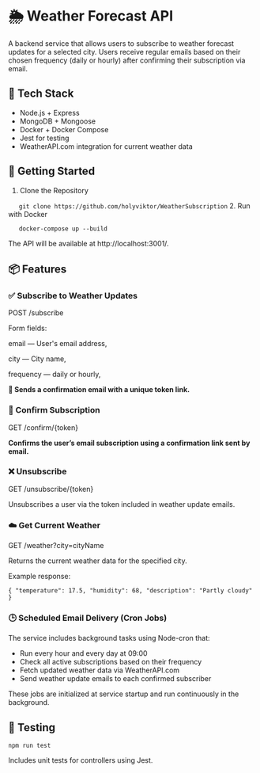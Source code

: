# **🌦️ Weather Forecast API**

A backend service that allows users to subscribe to weather forecast updates for a selected city. Users receive regular emails based on their chosen frequency (daily or hourly) after confirming their subscription via email.

## 🧰 Tech Stack

* Node.js + Express
* MongoDB + Mongoose
* Docker + Docker Compose
* Jest for testing
* WeatherAPI.com integration for current weather data

## 🚀 Getting Started
1. Clone the Repository

`   git clone https://github.com/holyviktor/WeatherSubscription`
2. Run with Docker
   
`   docker-compose up --build`
   
The API will be available at http://localhost:3001/.

## 📦 Features

### ✅ Subscribe to Weather Updates

POST /subscribe

Form fields:

email — User's email address,

city — City name,

frequency — daily or hourly,


**📧 Sends a confirmation email with a unique token link.**

### 🔗 Confirm Subscription

GET /confirm/{token}

**Confirms the user’s email subscription using a confirmation link sent by email.**

### ❌ Unsubscribe

GET /unsubscribe/{token}

Unsubscribes a user via the token included in weather update emails.

### ☁️ Get Current Weather

GET /weather?city=cityName

Returns the current weather data for the specified city.

Example response:

`{
"temperature": 17.5,
"humidity": 68,
"description": "Partly cloudy"
}`

### 🕒 Scheduled Email Delivery (Cron Jobs)

The service includes background tasks using Node-cron that:

* Run every hour and every day at 09:00
* Check all active subscriptions based on their frequency
* Fetch updated weather data via WeatherAPI.com
* Send weather update emails to each confirmed subscriber

These jobs are initialized at service startup and run continuously in the background.

## 🧪 Testing

`npm run test`

Includes unit tests for controllers using Jest.

